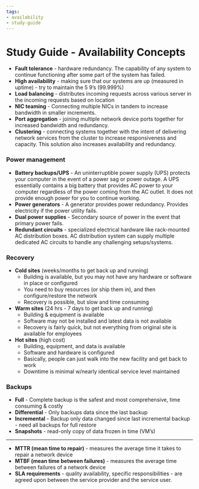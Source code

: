 ```yaml
---
tags: 
- availability
- study-guide
---
```


# Study Guide - Availability Concepts

* <b class="malachite">Fault tolerance</b> - hardware redundancy. The capability of any system to continue functioning after some part of the system has failed. 
* <b class="malachite">High availability</b>  - making sure that our systems are up (measured in uptime) - try to maintain the 5 9’s (99.999%) 
* <b class="malachite">Load balancing</b>  - distributes incoming requests across various server in the incoming requests based on location
* <b class="malachite">NIC teaming</b>  - Connecting multiple NICs in tandem to increase bandwidth in smaller increments.
* <b class="malachite">Port aggregation</b>  - joining multiple network device ports together for increased bandwidth and redundancy.
* <b class="malachite">Clustering</b>  - connecting systems together with the intent of delivering network services from the cluster to increase responsiveness and capacity. This solution also increases availability and redundancy. 
  
### Power management

  * <b class="malachite">Battery backups/UPS</b> - An uninterruptible power supply (UPS) protects your computer in the event of a power sag or power outage. A UPS essentially contains a big battery that provides AC power to your computer regardless of the power coming from the AC outlet. It does not provide enough power for you to continue working.
  * <b class="malachite">Power generators</b> - A generator provides power redundancy. Provides electricity if the power utility fails.
  * <b class="malachite">Dual power supplies</b> - Secondary source of power in the event that primary power fails.
  * <b class="malachite">Redundant circuits</b> - specialized electrical hardware like rack-mounted AC distribution boxes. AC distribution system can supply multiple dedicated AC circuits to handle any challenging setups/systems.

### Recovery
  * <b class="malachite">Cold sites</b> (weeks/months to get back up and running)
      * Building is available, but you may not have any hardware or software in place or configured
      * You need to buy resources (or ship them in), and then configure/restore the network
      * Recovery is possible, but slow and time consuming
  * <b class="malachite">Warm sites</b> (24 hrs - 7 days to get back up and running)
      * Building & equipment is available
      * Software may not be installed and latest data is not available
      * Recovery is fairly quick, but not everything from original site is available for employees
  * <b class="malachite">Hot sites</b> (high cost)
      * Building, equipment, and data is available
      * Software and hardware is configured
      * Basically, people can just walk into the new facility and get back to work
      * Downtime is minimal w/nearly identical service level maintained
  
### Backups

  * <b class="malachite">Full</b> - Complete backup is the safest and most comprehensive, time consuming & costly
  * <b class="malachite">Differential</b> - Only backups data since the last backup
  * <b class="malachite">Incremental</b> - Backup only data changed since last incremental backup - need all backups for full restore
  * <b class="malachite">Snapshots</b> - read-only copy of data frozen in time (VM’s)
---
  * <b class="malachite">MTTR (mean time to repair)</b> - measures the average time it takes to repair a network device
  * <b class="malachite">MTBF (mean time between failures)</b> - measures the average time between failures of a network device 
  * <b class="malachite">SLA requirements</b> - quality availability, specific responsibilities - are agreed upon between the service provider and the service user.

